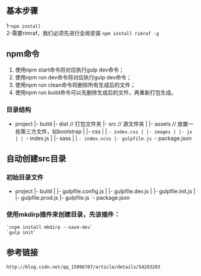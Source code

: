 ##  基本步骤
1-`npm install`  
2-需要rimraf，我们必须先进行全局安装 `npm install rimraf -g` 
##  npm命令  
1. 使用npm start命令将对应执行gulp dev命令； 
2. 使用npm run dev命令将对应执行gulp dev命令； 
3. 使用npm run clean命令将删除所有生成后的文件； 
4. 使用npm run build命令可以先删除生成后的文件，再重新打包生成。

### 目录结构
- project
  |- build
  |- dist // 打包文件夹
  |- src  // 源文件夹
  | |- assets // 放置一些第三方文件，如bootstrap
  | |- css
  | | `- index.css
  | |- images
  | |- js
  | | `- index.js
  | |- sass
  | | `- index.scss
  |- gulpfile.js
  `- package.json

## 自动创建src目录
### 初始目录文件
- project
  |- build
  | |- gulpfile.config.js
  | |- gulpfile.dev.js
  | |- gulpfile.init.js
  | |- gulpfile.prod.js
  |- gulpfile.js
  `- package.json

### 使用mkdirp插件来创建目录，先该插件：
    `cnpm install mkdirp --save-dev`
    `gulp init`

## 参考链接 
`http://blog.csdn.net/qq_15096707/article/details/54293203`

